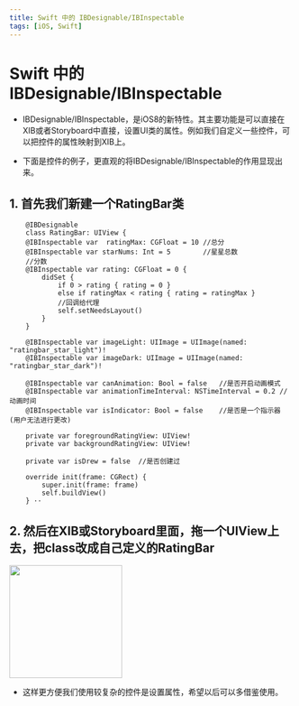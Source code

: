 ```yaml
---
title: Swift 中的 IBDesignable/IBInspectable
tags: [iOS, Swift]
---
```


# Swift 中的 IBDesignable/IBInspectable

* IBDesignable/IBInspectable，是iOS8的新特性。其主要功能是可以直接在XIB或者Storyboard中直接，设置UI类的属性。例如我们自定义一些控件，可以把控件的属性映射到XIB上。

* 下面是控件的例子，更直观的将IBDesignable/IBInspectable的作用显现出来。
<!-- more -->
## 1. 首先我们新建一个RatingBar类

     	@IBDesignable
     	class RatingBar: UIView {
     	@IBInspectable var  ratingMax: CGFloat = 10	//总分
     	@IBInspectable var starNums: Int = 5		//星星总数
     	//分数
     	@IBInspectable var rating: CGFloat = 0 {
     		didSet {
     			if 0 > rating { rating = 0 }
     			else if ratingMax < rating { rating = ratingMax }
     			//回调给代理
     			self.setNeedsLayout()
     		}
     	}
     	
     	@IBInspectable var imageLight: UIImage = UIImage(named: "ratingbar_star_light")!
     	@IBInspectable var imageDark: UIImage = UIImage(named: "ratingbar_star_dark")!
     	
     	@IBInspectable var canAnimation: Bool = false	//是否开启动画模式
     	@IBInspectable var animationTimeInterval: NSTimeInterval = 0.2 //动画时间
     	@IBInspectable var isIndicator: Bool = false	//是否是一个指示器 (用户无法进行更改)
     	
     	private var foregroundRatingView: UIView!
     	private var backgroundRatingView: UIView!
     	
     	private var isDrew = false	//是否创建过
     	
     	override init(frame: CGRect) {
     		super.init(frame: frame)
     		self.buildView()
     	} ·· 

## 2. 然后在XIB或Storyboard里面，拖一个UIView上去，把class改成自己定义的RatingBar

   <img src="http://7xpxoe.com1.z0.glb.clouddn.com/%E5%B1%8F%E5%B9%95%E5%BF%AB%E7%85%A7%202016-11-21%2010.53.07%20AM.png"  width="200px" />
   
* 这样更方便我们使用较复杂的控件是设置属性，希望以后可以多借鉴使用。

  ​           